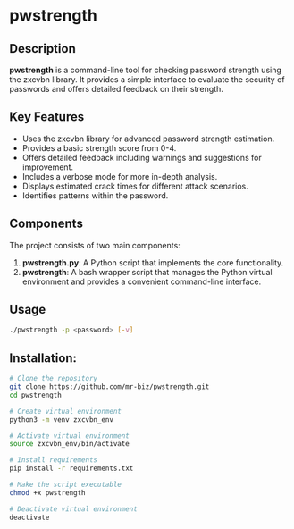 # pwstrength

## Description
**pwstrength** is a command-line tool for checking password strength using the zxcvbn library. It provides a simple interface to evaluate the security of passwords and offers detailed feedback on their strength.

## Key Features
- Uses the zxcvbn library for advanced password strength estimation.
- Provides a basic strength score from 0-4.
- Offers detailed feedback including warnings and suggestions for improvement.
- Includes a verbose mode for more in-depth analysis.
- Displays estimated crack times for different attack scenarios.
- Identifies patterns within the password.

## Components
The project consists of two main components:
1. **pwstrength.py**: A Python script that implements the core functionality.
2. **pwstrength**: A bash wrapper script that manages the Python virtual environment and provides a convenient command-line interface.

## Usage
```bash
./pwstrength -p <password> [-v]
```

## Installation:

```bash
# Clone the repository
git clone https://github.com/mr-biz/pwstrength.git
cd pwstrength

# Create virtual environment
python3 -m venv zxcvbn_env

# Activate virtual environment
source zxcvbn_env/bin/activate

# Install requirements
pip install -r requirements.txt

# Make the script executable
chmod +x pwstrength

# Deactivate virtual environment
deactivate
```
